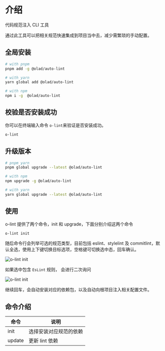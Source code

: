 # 介绍

代码规范注入 CLI 工具

通过此工具可以把相关规范快速集成到项目当中去，减少需繁琐的手动配置。

## 全局安装

```bash
# with pnpm
pnpm add -g @olad/auto-lint

# with yarn
yarn global add @olad/auto-lint

# with npm
npm i -g  @olad/auto-lint
```

## 校验是否安装成功

你可以在终端输入命令 `o-lint`来验证是否安装成功。

```bash
o-lint
```

## 升级版本

```bash
# pnpm yarn
pnpm global upgrade --latest @olad/auto-lint

# with npm
npm upgrade -g @olad/auto-lint

# with yarn
yarn global upgrade --latest @olad/auto-lint
```

## 使用

o-lint 提供了两个命令，init 和 upgrade，下面分别介绍这两个命令

```bash
o-lint init
```

随后命令行会列举可选的规范类型，目前包括 eslint、stylelint 及 commitlint，默认全选，使用上下键切换目标选项，空格键可切换选中态，回车确认。

![o-lint init](/init.png)

如果选中包含 `EsLint` 规则， 会进行二次询问  

![o-lint init](/eslint.png)

继续回车，会自动安装对应的依赖包，以及自动向根项目注入相关配置文件。

## 命令介绍

| 命令          | 说明                     |
| ------------- | ------------------------ |
| init          | 选择安装对应规范的依赖   |
| update        | 更新 lint 依赖 |
